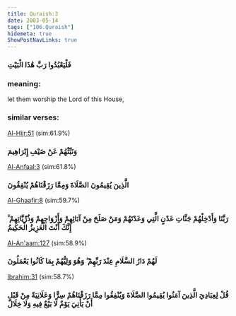 ```yaml
---
title: Quraish:3
date: 2003-05-14
tags: ["106.Quraish"]
hidemeta: true 
ShowPostNavLinks: true 
---
```

### فَلْيَعْبُدُوا رَبَّ هَٰذَا الْبَيْتِ
### meaning: 
let them worship the Lord of this House,
### similar verses: 

[Al-Hijr:51](/15/51) (sim:61.9%)

### وَنَبِّئْهُمْ عَنْ ضَيْفِ إِبْرَاهِيمَ

[Al-Anfaal:3](/8/3) (sim:61.8%)

### الَّذِينَ يُقِيمُونَ الصَّلَاةَ وَمِمَّا رَزَقْنَاهُمْ يُنْفِقُونَ

[Al-Ghaafir:8](/40/8) (sim:59.7%)

### رَبَّنَا وَأَدْخِلْهُمْ جَنَّاتِ عَدْنٍ الَّتِي وَعَدْتَهُمْ وَمَنْ صَلَحَ مِنْ آبَائِهِمْ وَأَزْوَاجِهِمْ وَذُرِّيَّاتِهِمْ ۚ إِنَّكَ أَنْتَ الْعَزِيزُ الْحَكِيمُ

[Al-An'aam:127](/6/127) (sim:58.9%)

### لَهُمْ دَارُ السَّلَامِ عِنْدَ رَبِّهِمْ ۖ وَهُوَ وَلِيُّهُمْ بِمَا كَانُوا يَعْمَلُونَ

[Ibrahim:31](/14/31) (sim:58.7%)

### قُلْ لِعِبَادِيَ الَّذِينَ آمَنُوا يُقِيمُوا الصَّلَاةَ وَيُنْفِقُوا مِمَّا رَزَقْنَاهُمْ سِرًّا وَعَلَانِيَةً مِنْ قَبْلِ أَنْ يَأْتِيَ يَوْمٌ لَا بَيْعٌ فِيهِ وَلَا خِلَالٌ
